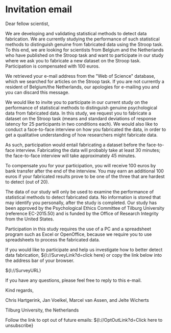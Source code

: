 # Invitation email

Dear fellow scientist,

We are developing and validating statistical methods to detect data fabrication. We are currently studying the performance of such statistical methods to distinguish genuine from fabricated data using the Stroop task. To this end, we are looking for scientists from Belgium and the Netherlands who have published on the Stroop task and want to participate in our study where we ask you to fabricate a new dataset on the Stroop task. Participation is compensated with 100 euros.

We retrieved your e-mail address from the "Web of Science" database, which we searched for articles on the Stroop task. If you are not currently a resident of Belgium/the Netherlands, our apologies for e-mailing you and you can discard this message.

We would like to invite you to participate in our current study on the performance of statistical methods to distinguish genuine psychological data from fabricated data. In this study, we request you to fabricate a dataset on the Stroop task (means and standard deviations of response latency for 25 participants in two conditions each). We would also like to conduct a face-to-face interview on how you fabricated the data, in order to get a qualitative understanding of how researchers might fabricate data.

As such, participation would entail fabricating a dataset before the face-to-face interview. Fabricating the data will probably take at least 30 minutes; the face-to-face interview will take approximately 45 minutes.

To compensate you for your participation, you will receive 100 euros by bank transfer after the end of the interview. You may earn an additional 100 euros if your fabricated results prove to be one of the three that are hardest to detect (out of 20).

The data of our study will only be used to examine the performance of statistical methods to detect fabricated data. No information is stored that may identify you personally, after the study is completed. Our study has been approved by the Psychological Ethics Committee of Tilburg University (reference EC-2015.50) and is funded by the Office of Research Integrity from the United States.

Participation in this study requires the use of a PC and a spreadsheet program such as Excel or OpenOffice, because we require you to use spreadsheets to process the fabricated data.

If you would like to participate and help us investigate how to better detect data fabrication, ${l://SurveyLink?d=click here} or copy the link below into the address bar of your browser.

${l://SurveyURL}

If you have any questions, please feel free to reply to this e-mail.

Kind regards,

Chris Hartgerink, Jan Voelkel, Marcel van Assen, and Jelte Wicherts

Tilburg University, the Netherlands

Follow the link to opt out of future emails:
${l://OptOutLink?d=Click here to unsubscribe}
